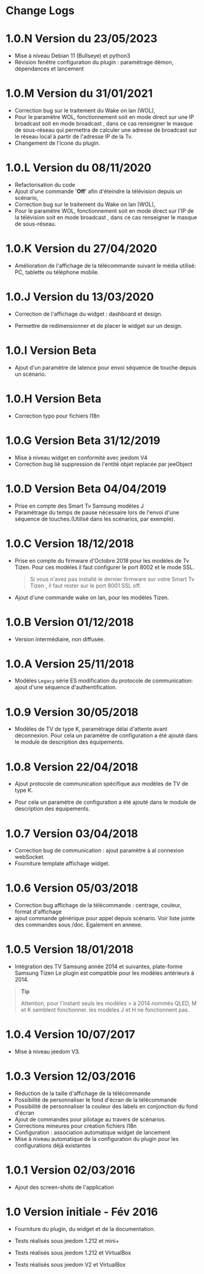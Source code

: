 # Change Logs

# 1.0.N Version du 23/05/2023

- Mise à niveau Debian 11 (Bullseye) et python3
- Révision fenêtre configuration du plugin : paramétrage démon, dépendances et lancement

# 1.0.M Version du 31/01/2021

- Correction bug sur le traitement du Wake on lan (WOL), 
- Pour le paramètre WOL, fonctionnement soit en mode direct sur une IP broadcast soit en mode broadcast , dans ce cas renseigner le masque de sous-réseau qui permettra de calculer une adresse de broadcast sur le réseau local à partir de l'adresse IP de la Tv.
- Changement de l'icone du plugin.

# 1.0.L Version du 08/11/2020

- Refactorisation du code 
- Ajout d'une commande '**Off**' afin d'éteindre la télévision depuis un scénario,
- Correction bug sur le traitement du Wake on lan (WOL), 
- Pour le paramètre WOL, fonctionnement soit en mode direct sur l'IP de la télévision soit en mode broadcast , dans ce cas renseigner le masque de sous-réseau.

# 1.0.K Version du 27/04/2020

- Amélioration de l'affichage de la télécommande suivant le média utilisé: PC, tablette ou téléphone mobile.

# 1.0.J Version du 13/03/2020

- Correction de l'affichage du widget : dashboard et design.

- Permettre de redimensionner et de placer le widget sur un design.


# 1.0.I Version Beta

- Ajout d'un paramètre de latence pour envoi séquence de touche depuis un scénario.

# 1.0.H Version Beta

- Correction typo pour fichiers I18n

# 1.0.G Version Beta 31/12/2019

- Mise à niveau widget en conformité avec jeedom V4
- Correction bug lié suppression de l'entité objet replacée par jeeObject

# 1.0.D Version Beta 04/04/2019

- Prise en compte des Smart Tv Samsung modèles J
- Paramétrage du temps de pause nécessaire lors de l'envoi d'une séquence de touches.(Utilisé dans les scénarios, par exemple).

# 1.0.C Version 18/12/2018

- Prise en compte du firmware d'Octobre 2018 pour les modèles de Tv Tizen.
  Pour ces modèles il faut configurer le port 8002 et le mode SSL.

  > Si vous n'avez pas installé le dernier firmware sur votre Smart Tv Tizen , il faut rester sur le port 8001 SSL off.

- Ajout d'une commande wake on lan, pour les modèles Tizen.

# 1.0.B Version 01/12/2018

- Version intermédiaire, non diffusée.

# 1.0.A Version 25/11/2018

* Modèles `Legacy` série ES modification du protocole de communication: ajout d'une séquence d'authentification. 


# 1.0.9 Version 30/05/2018

* Modèles de TV de type K, paramètrage délai d'attente avant déconnexion.
Pour cela un paramètre de configuration a été ajouté dans le module de description des équipements.

# 1.0.8 Version 22/04/2018

- Ajout protocole de communication spécifique aux modèles de TV de type K.

- Pour cela un paramètre de configuration a été ajouté dans le module de description des équipements.

# 1.0.7 Version 03/04/2018

* Correction bug de communication : ajout paramètre à al connexion webSocket.
* Fourniture template affichage widget.

# 1.0.6 Version 05/03/2018


   * Correction bug affichage de la télécommande : centrage, couleur, format d'affichage
   * ajout commande générique pour appel depuis scénario. Voir liste jointe des commandes sous /doc. Egalement en annexe.


# 1.0.5 Version 18/01/2018

   * Intégration des TV Samsung année 2014 et suivantes, plate-forme Samsung Tizen
        Le plugin est compatible pour les modèles antérieurs à 2014.

> **Tip**
>
> Attention, pour l'instant seuls les modèles > à 2014 nommés QLED, M et K semblent fonctionner. les modèles J et H ne fonctionnent pas.


# 1.0.4 Version 10/07/2017

   - Mise à niveau jeedom V3.


# 1.0.3 Version 12/03/2016

  * Réduction de la taille d'affichage de la télécommande
  * Possibilité de personnaliser le fond d'écran de la télécommande 
  * Possibilité de personnaliser la couleur des labels en conjonction du fond d'écran
  * Ajout de commandes pour pilotage au travers de scénarios.
  * Corrections mineures pour création fichiers I18n
  * Configuration : association automatique widget de lancement
  * Mise à niveau automatique de la configuration du plugin pour les configurations déjà existantes

# 1.0.1 Version 02/03/2016

  * Ajout des screen-shots de l'application

# 1.0 Version initiale - Fév 2016

   - Fourniture du plugin, du widget et de la documentation.

   - Tests réalisés sous jeedom 1.212 et mini+ 

   - Tests réalisés sous jeedom 1.212 et VirtualBox

   - Tests réalisés sous jeedom V2    et VirtualBox

     
